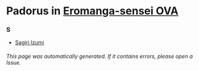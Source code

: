 # Padorus in [Eromanga-sensei OVA](https://myanimelist.net/anime/36792/Eromanga-sensei_OVA)

### S
* [Sagiri Izumi](https://github.com/shadow578/Project-Padoru/blob/master/table-of-contents/characters/SagiriIzumi.md)

###### This page was automatically generated. If it contains errors, please open a Issue.
